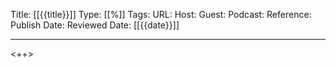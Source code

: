 Title: [[{{title}}]]
Type: [[%]]
Tags: 
URL: 
Host: 
Guest: 
Podcast: 
Reference: 
Publish Date: 
Reviewed Date: [[{{date}}]]

---

<++>

